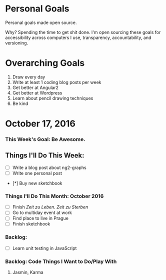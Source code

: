 Personal Goals
==============

Personal goals made open source.

Why? Spending the time to get shit done. I'm open sourcing these goals for accessibility across computers I use, transparency, accountability, and versioning.

# Overarching Goals
1. Draw every day
2. Write at least 1 coding blog posts per week
3. Get better at Angular2
4. Get better at Wordpress
5. Learn about pencil drawing techniques
6. Be kind

# October 17, 2016

### This Week's Goal: Be Awesome.

## Things I'll Do This Week:
- [ ] Write a blog post about ng2-graphs
- [ ] Write one personal post
- [*] Buy new sketchbook

### Things I'll Do This Month: October 2016
- [ ] Finish *Zeit zu Leben. Zeit zu Sterben*
- [ ] Go to multiday event at work
- [ ] Find place to live in Prague
- [ ] Finish sketchbook

### Backlog:
- [ ] Learn unit testing in JavaScript

### Backlog: Code Things I Want to Do/Play With
1. Jasmin, Karma
